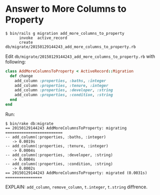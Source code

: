 # Answer to More Columns to Property

```
$ bin/rails g migration add_more_columns_to_property
      invoke  active_record
      create    db/migrate/20150129144243_add_more_columns_to_property.rb
```

Edit `db/migrate/20150129144243_add_more_columns_to_property.rb` with following:

```ruby
class AddMoreColumnsToProperty < ActiveRecord::Migration
  def change
    add_column :properties, :baths, :integer
    add_column :properties, :tenure, :integer
    add_column :properties, :developer, :string
    add_column :properties, :condition, :string
  end
end
```

Run:

```
$ bin/rake db:migrate
== 20150129144243 AddMoreColumnsToProperty: migrating =========================
-- add_column(:properties, :baths, :integer)
   -> 0.0019s
-- add_column(:properties, :tenure, :integer)
   -> 0.0004s
-- add_column(:properties, :developer, :string)
   -> 0.0004s
-- add_column(:properties, :condition, :string)
   -> 0.0002s
== 20150129144243 AddMoreColumnsToProperty: migrated (0.0031s) ================
```

EXPLAIN: `add_column`, `remove_column`, `t.integer`, `t.string` diffrence.
